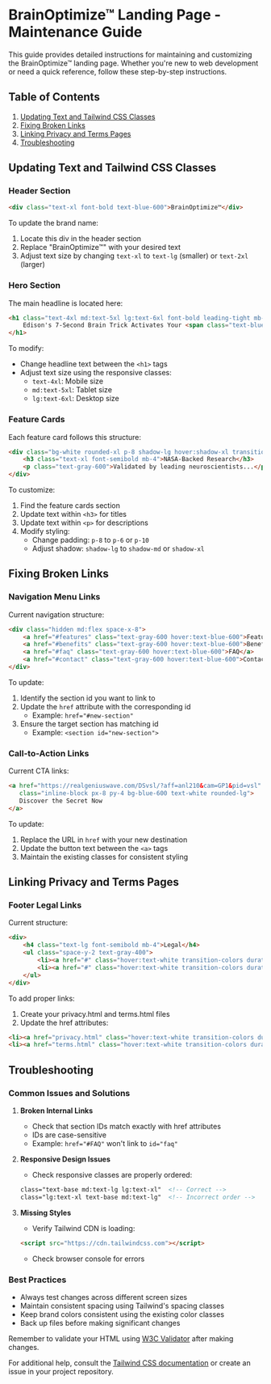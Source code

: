 # BrainOptimize™ Landing Page - Maintenance Guide

This guide provides detailed instructions for maintaining and customizing the BrainOptimize™ landing page. Whether you're new to web development or need a quick reference, follow these step-by-step instructions.

## Table of Contents
1. [Updating Text and Tailwind CSS Classes](#updating-text-and-tailwind-css-classes)
2. [Fixing Broken Links](#fixing-broken-links)
3. [Linking Privacy and Terms Pages](#linking-privacy-and-terms-pages)
4. [Troubleshooting](#troubleshooting)

## Updating Text and Tailwind CSS Classes

### Header Section
```html
<div class="text-xl font-bold text-blue-600">BrainOptimize™</div>
```
To update the brand name:
1. Locate this div in the header section
2. Replace "BrainOptimize™" with your desired text
3. Adjust text size by changing `text-xl` to `text-lg` (smaller) or `text-2xl` (larger)

### Hero Section
The main headline is located here:
```html
<h1 class="text-4xl md:text-5xl lg:text-6xl font-bold leading-tight mb-8">
    Edison's 7-Second Brain Trick Activates Your <span class="text-blue-600">Superbrain</span>
</h1>
```
To modify:
- Change headline text between the `<h1>` tags
- Adjust text size using the responsive classes:
  - `text-4xl`: Mobile size
  - `md:text-5xl`: Tablet size
  - `lg:text-6xl`: Desktop size

### Feature Cards
Each feature card follows this structure:
```html
<div class="bg-white rounded-xl p-8 shadow-lg hover:shadow-xl transition-shadow duration-300">
    <h3 class="text-xl font-semibold mb-4">NASA-Backed Research</h3>
    <p class="text-gray-600">Validated by leading neuroscientists...</p>
</div>
```
To customize:
1. Find the feature cards section
2. Update text within `<h3>` for titles
3. Update text within `<p>` for descriptions
4. Modify styling:
   - Change padding: `p-8` to `p-6` or `p-10`
   - Adjust shadow: `shadow-lg` to `shadow-md` or `shadow-xl`

## Fixing Broken Links

### Navigation Menu Links
Current navigation structure:
```html
<div class="hidden md:flex space-x-8">
    <a href="#features" class="text-gray-600 hover:text-blue-600">Features</a>
    <a href="#benefits" class="text-gray-600 hover:text-blue-600">Benefits</a>
    <a href="#faq" class="text-gray-600 hover:text-blue-600">FAQ</a>
    <a href="#contact" class="text-gray-600 hover:text-blue-600">Contact</a>
</div>
```
To update:
1. Identify the section id you want to link to
2. Update the `href` attribute with the corresponding id
   - Example: `href="#new-section"`
3. Ensure the target section has matching id
   - Example: `<section id="new-section">`

### Call-to-Action Links
Current CTA links:
```html
<a href="https://realgeniuswave.com/DSvsl/?aff=anl210&cam=GP1&pid=vsl" 
   class="inline-block px-8 py-4 bg-blue-600 text-white rounded-lg">
   Discover the Secret Now
</a>
```
To update:
1. Replace the URL in `href` with your new destination
2. Update the button text between the `<a>` tags
3. Maintain the existing classes for consistent styling

## Linking Privacy and Terms Pages

### Footer Legal Links
Current structure:
```html
<div>
    <h4 class="text-lg font-semibold mb-4">Legal</h4>
    <ul class="space-y-2 text-gray-400">
        <li><a href="#" class="hover:text-white transition-colors duration-300">Privacy Policy</a></li>
        <li><a href="#" class="hover:text-white transition-colors duration-300">Terms of Service</a></li>
    </ul>
</div>
```
To add proper links:
1. Create your privacy.html and terms.html files
2. Update the href attributes:
```html
<li><a href="privacy.html" class="hover:text-white transition-colors duration-300">Privacy Policy</a></li>
<li><a href="terms.html" class="hover:text-white transition-colors duration-300">Terms of Service</a></li>
```

## Troubleshooting

### Common Issues and Solutions

1. **Broken Internal Links**
   - Check that section IDs match exactly with href attributes
   - IDs are case-sensitive
   - Example: `href="#FAQ"` won't link to `id="faq"`

2. **Responsive Design Issues**
   - Check responsive classes are properly ordered:
   ```html
   class="text-base md:text-lg lg:text-xl"  <!-- Correct -->
   class="lg:text-xl text-base md:text-lg"  <!-- Incorrect order -->
   ```

3. **Missing Styles**
   - Verify Tailwind CDN is loading:
   ```html
   <script src="https://cdn.tailwindcss.com"></script>
   ```
   - Check browser console for errors

### Best Practices
- Always test changes across different screen sizes
- Maintain consistent spacing using Tailwind's spacing classes
- Keep brand colors consistent using the existing color classes
- Back up files before making significant changes

Remember to validate your HTML using [W3C Validator](https://validator.w3.org/) after making changes.

For additional help, consult the [Tailwind CSS documentation](https://tailwindcss.com/docs) or create an issue in your project repository.